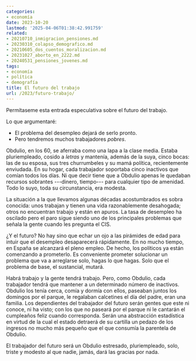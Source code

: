 ```yaml
---
categories:
- economía
date: 2023-10-20
lastmod: '2025-04-06T01:38:42.991759'
related:
- 20210710_inmigracion_pensiones.md
- 20230310_colapso_demografico.md
- 20210605_dos_cuentos_moralizacion.md
- 20231027_aborto_en_2222.md
- 20240531_pensiones_jovenes.md
tags:
- economía
- política
- demografía
title: El futuro del trabajo
url: /2023/futuro-trabajo/
---
```


Permítaseme esta entrada especulativa sobre el futuro del trabajo.

Lo que argumentaré:
* El problema del desempleo dejará de serlo pronto.
* Pero tendremos muchos trabajadores _pobres_.

Obdulio, en los 60, se aferraba como una lapa a la clase media. Estaba pluriempleado, cosido a _letras_ y mantenía, además de la suya, cinco bocas: las de su esposa, sus tres churrumbeles y su mamá política, recientemente enviudada. En su hogar, cada trabajador soportaba cinco inactivos que comían todos los días. Ni que decir tiene que a Obdulio apenas le quedaban recursos sobrantes ---dinero, tiempo--- para cualquier tipo de amenidad. Todo lo suyo, toda su circunstancia, era modesta.

La situación a la que llevamos algunas décadas acostumbrados es sobra conocida: unos trabajan y tienen una vida razonablemente desahogada; otros no encuentran trabajo y están en apuros. La tasa de desempleo ha oscilado pero el paro sigue siendo uno de los principales problemas que señala la gente cuando les pregunta el CIS.

¿Y el futuro? No hay sino que echar un ojo a las pirámides de edad para intuir que el desempleo desaparecerá rápidamente. En no mucho tiempo, en España se alcanzará el pleno empleo. De hecho, los políticos ya están comenzando a prometerlo. Es conveniente prometer solucionar un problema que va a arreglarse solo, hagas lo que hagas. Solo que el problema de base, el sustancial, mutará.

Habrá trabajo y la gente tendrá trabajo. Pero, como Obdulio, cada trabajador tendrá que mantener a un determinado número de inactivos. Obdulio los tenía cerca, comía y dormía con ellos, paseaban juntos los domingos por el parque, le regalaban calcetines el día del padre, eran una familia. Los dependientes del trabajador del futuro serán gentes que este ni conoce, ni ha visto; con los que no paseará por el parque ni le cantarán el cumpleaños feliz cuando corresponda. Serán una abstracción estadística en virtud de la cual el estado detraerá de su cartilla un pedazo de los ingresos no mucho más pequeño que el que consumía la parentela de Obdulio.

El trabajador del futuro será un Obdulio estresado, pluriempleado, solo, triste y modesto al que nadie, jamás, dará las gracias por nada.